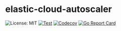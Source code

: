 # elastic-cloud-autoscaler

![License: MIT](https://img.shields.io/badge/License-MIT-blue.svg)
[![Test](https://github.com/k-yomo/elastic-cloud-autoscaler/actions/workflows/test.yml/badge.svg)](https://github.com/k-yomo/elastic-cloud-autoscaler/actions/workflows/test.yml)
[![Codecov](https://codecov.io/gh/k-yomo/elastic-cloud-autoscaler/branch/main/graph/badge.svg?token=P3pNbMGbeN)](https://codecov.io/gh/k-yomo/elastic-cloud-autoscaler)
[![Go Report Card](https://goreportcard.com/badge/k-yomo/elastic-cloud-autoscaler)](https://goreportcard.com/report/k-yomo/elastic-cloud-autoscaler)
